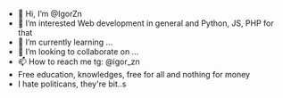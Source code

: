 - 👋 Hi, I’m @IgorZn
- 👀 I’m interested Web development in general and Python, JS, PHP for that
- 🌱 I’m currently learning ...
- 💞️ I’m looking to collaborate on ...
- 📫 How to reach me tg: @igor_zn
- Free education, knowledges, free for all and nothing for money
- I hate politicans, they're bit..s

<!---
IgorZn/IgorZn is a ✨ special ✨ repository because its `README.md` (this file) appears on your GitHub profile.
You can click the Preview link to take a look at your changes.
--->
